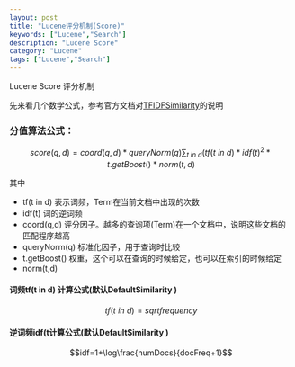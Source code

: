 ```yaml
---
layout: post
title: "Lucene评分机制(Score)"
keywords: ["Lucene","Search"]
description: "Lucene Score"
category: "Lucene"
tags: ["Lucene","Search"]
---
```

Lucene Score 评分机制

先来看几个数学公式，参考官方文档对[TFIDFSimilarity](http://lucene.apache.org/core/5_3_0/core/org/apache/lucene/search/similarities/TFIDFSimilarity.html)的说明

### 分值算法公式：

$$score(q,d)=coord(q,d)*queryNorm(q)\sum_{t\ in\ d }(tf( t\ in\ d )*idf(t)^2*t.getBoost()*norm(t,d)$$

其中

* tf(t in d) 表示词频，Term在当前文档中出现的次数
* idf(t) 词的逆词频
* coord(q,d) 评分因子。越多的查询项(Term)在一个文档中，说明这些文档的匹配程序越高
* queryNorm(q) 标准化因子，用于查询时比较
* t.getBoost() 权重，这个可以在查询的时候给定，也可以在索引的时候给定
* norm(t,d)

#### 词频tf(t in d) 计算公式(默认DefaultSimilarity )

$$tf(t\ in\ d )=sqrt{frequency}$$

#### 逆词频idf(t计算公式(默认DefaultSimilarity )

$$idf=1+\log\frac{numDocs}{docFreq+1}$$

